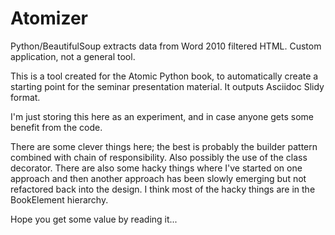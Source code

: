 Atomizer
========

Python/BeautifulSoup extracts data from Word 2010 filtered HTML. Custom application, not a general tool.

This is a tool created for the Atomic Python book, to automatically create a starting point for the seminar
presentation material. It outputs Asciidoc Slidy format.

I'm just storing this here as an experiment, and in case anyone gets some benefit from the code.

There are some clever things here; the best is probably the builder pattern combined with chain of responsibility. Also
possibly the use of the class decorator. There are also some hacky things where I've started on one approach and 
then another approach has been slowly emerging but not refactored back into the design. I think most of the hacky
things are in the BookElement hierarchy.

Hope you get some value by reading it...
